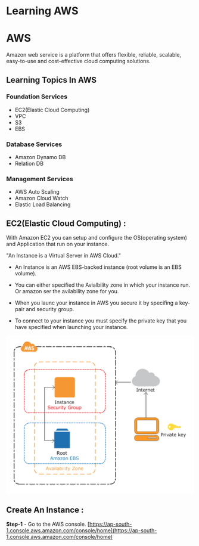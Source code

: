  # Learning AWS 

# AWS 

Amazon web service is a platform that offers flexible, reliable, scalable, easy-to-use and cost-effective cloud computing solutions.

## Learning Topics In AWS

### Foundation Services

* EC2(Elastic Cloud Computing)
* VPC
* S3
* EBS

### Database Services

* Amazon Dynamo DB
* Relation DB

### Management Services

* AWS Auto Scaling
* Amazon Cloud Watch
* Elastic Load Balancing

## EC2(Elastic Cloud Computing) :

With Amazon EC2 you can setup and configure the OS(operating system) and Application that run on your instance.

"An Instance is a Virtual Server in AWS Cloud."

* An Instance is an AWS EBS-backed instance (root volume is an EBS volume).

* You can either specified the Avialbility zone in which your instance run. Or amazon ser the avilability zone for you.

* When you launc your instance in AWS you secure it by specifing a key-pair and security group.

* To connect to your instance you must specify the private key that you have specified when launching your instance.

![](images/EC2-instance.png)

## Create An Instance :

**Step-1** - Go to the AWS console. [https://ap-south-1.console.aws.amazon.com/console/home](https://ap-south-1.console.aws.amazon.com/console/home)

